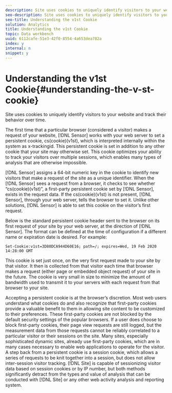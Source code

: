 ```yaml
---
description: Site uses cookies to uniquely identify visitors to your website and track their behavior over time.
seo-description: Site uses cookies to uniquely identify visitors to your website and track their behavior over time.
seo-title: Understanding the v1st Cookie
solution: Analytics
title: Understanding the v1st Cookie
topic: Data workbench
uuid: 6112cafe-51e3-42f0-8554-4a653dea782a
index: y
internal: n
snippet: y
---
```


# Understanding the v1st Cookie{#understanding-the-v-st-cookie}

Site uses cookies to uniquely identify visitors to your website and track their behavior over time.

The first time that a particular browser (considered a visitor) makes a request of your website, [!DNL Sensor] works with your web server to set a persistent cookie, cs(cookie)(v1st), which is interpreted internally within the system as x-trackingid. This persistent cookie is set in addition to any other cookie that your site may otherwise set. This cookie optimizes your ability to track your visitors over multiple sessions, which enables many types of analysis that are otherwise impossible.

[!DNL Sensor] assigns a 64-bit numeric key in the cookie to identify new visitors that make a request of the site as a unique identifier. When the [!DNL Sensor] sees a request from a browser, it checks to see whether “cs(cookie)(v1st)”, a first-party persistent cookie set by [!DNL Sensor], exists in the request data. If the cs(cookie)(v1st) is not present, [!DNL Sensor], through your web server, tells the browser to set it. Unlike other solutions, [!DNL Sensor] is able to set this cookie on the visitor’s first request.

Below is the standard persistent cookie header sent to the browser on its first request of your site by your web server, at the direction of [!DNL Sensor]. The format can be defined at the time of configuration if a different name or expiration date is desired. For example:

```
Set-Cookie:v1st=3D80DCA944D60E16; path=/; expires=Wed, 19 Feb 2020 14:28:00 GMT
```

This cookie is set just once, on the very first request made to your site by that visitor. It then is collected from that visitor each time that browser makes a request (either page or embedded object request) of your site in the future. The cookie is very small in size to minimize the amount of bandwidth used to transmit it to your servers with each request from that browser to your site.

Accepting a persistent cookie is at the browser’s discretion. Most web users understand what cookies do and also recognize that first-party cookies provide a valuable benefit to them in allowing site content to be customized to their preferences. These first-party cookies are not blocked by the default security settings of the popular browsers. If a user does choose to block first-party cookies, their page view requests are still logged, but the measurement data from those requests cannot be reliably correlated to a particular visitor or their sessions on the site. Many sites, especially sophisticated dynamic sites, already use first-party cookies, which are in many cases necessary to enable web applications to operate for the visitor. A step back from a persistent cookie is a session cookie, which allows a series of requests to be knit together into a session, but does not allow inter-session visitor tracking. [!DNL Site] is capable of sessionizing visitor data based on session cookies or by IP number, but both methods significantly detract from the types and value of analysis that can be conducted with [!DNL Site] or any other web activity analysis and reporting system. 
